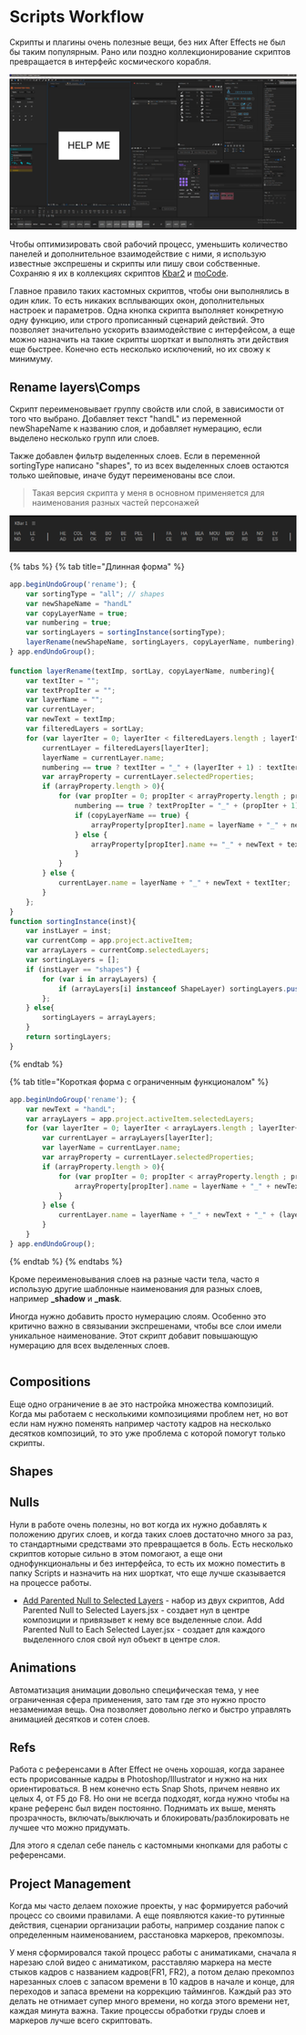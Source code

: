 # Scripts Workflow

<!-- ## Work Links -->

<!-- * [](https://docs.google.com/document/d/1sJNVg59lECTmic-aaij0VwGYelqwQ4rrJJDCuV8e_Gw/edit#heading=h.u4h8tkqrgklk)
* [](https://docs.google.com/document/d/121HjJYgc7mvm8BNodyLTcIhrZCGJ-oUjqAScTkdNusA/edit#heading=h.oay92ts1z6q2) -->

Скрипты и плагины очень полезные вещи, без них After Effects не был бы таким популярным. Рано или поздно коллекционирование скриптов превращается в интерфейс космического корабля.

![](Assets/scripts-kbar/ui.png)

Чтобы оптимизировать свой рабочий процесс, уменьшить количество панелей и дополнительное взаимодействие с ними, я использую известные экспрешены и скрипты или пишу свои собственные. Сохраняю я их в коллекциях скриптов [Kbar2](https://aescripts.com/kbar/) и [moCode](https://aescripts.com/mocode/).

Главное правило таких кастомных скриптов, чтобы они выполнялись в один клик. То есть никаких всплывающих окон, дополнительных настроек и параметров. Одна кнопка скрипта выполняет конкретную одну функцию, или строго прописанный сценарий действий. Это позволяет значительно ускорить взаимодействие с интерфейсом, а еще можно назначить на такие скрипты шорткат и выполнять эти действия еще быстрее. Конечно есть несколько исключений, но их свожу к минимуму.

## Rename layers\Comps

Скрипт переименовывает группу свойств или слой, в зависимости от того что выбрано. Добавляет текст "handL" из переменной newShapeName к названию слоя, и добавляет нумерацию, если выделено несколько групп или слоев.

Также добавлен фильтр выделенных слоев. Если в переменной sortingType написано "shapes", то из всех выделенных слоев остаются только шейповые, иначе будут переименованы все слои.

> Такая версия скрипта у меня в основном применяется для наименования разных частей персонажей

![Кастомные скрипты для KBar2](Assets/scripts-kbar/image-20210218040924197.png)

{% tabs %} {% tab title="Длинная форма" %}

```javascript
app.beginUndoGroup('rename'); {
    var sortingType = "all"; // shapes
    var newShapeName = "handL"
    var copyLayerName = true;
    var numbering = true;
    var sortingLayers = sortingInstance(sortingType);
    layerRename(newShapeName, sortingLayers, copyLayerName, numbering);
} app.endUndoGroup();

function layerRename(textImp, sortLay, copyLayerName, numbering){
    var textIter = "";
    var textPropIter = "";
    var layerName = "";
    var currentLayer;
    var newText = textImp;
    var filteredLayers = sortLay;
    for (var layerIter = 0; layerIter < filteredLayers.length ; layerIter++) {
        currentLayer = filteredLayers[layerIter];
        layerName = currentLayer.name;
        numbering == true ? textIter = "_" + (layerIter + 1) : textIter = "";
        var arrayProperty = currentLayer.selectedProperties;
        if (arrayProperty.length > 0){
            for (var propIter = 0; propIter < arrayProperty.length ; propIter++) {
                numbering == true ? textPropIter = "_" + (propIter + 1) : textPropIter = "";
                if (copyLayerName == true) {
                    arrayProperty[propIter].name = layerName + "_" + newText + textPropIter;
                } else {
                    arrayProperty[propIter].name += "_" + newText + textPropIter;
                }
            }
        } else {
            currentLayer.name = layerName + "_" + newText + textIter;  
        }
    };
}
function sortingInstance(inst){
    var instLayer = inst;
    var currentComp = app.project.activeItem;
    var arrayLayers = currentComp.selectedLayers;
    var sortingLayers = [];
    if (instLayer == "shapes") {
        for (var i in arrayLayers) {
            if (arrayLayers[i] instanceof ShapeLayer) sortingLayers.push(arrayLayers[i]);
        };
    } else{
        sortingLayers = arrayLayers;
    }
    return sortingLayers;
}
```

{% endtab %}

{% tab title="Короткая форма с ограниченным функционалом" %}

```javascript
app.beginUndoGroup('rename'); {
    var newText = "handL";
    var arrayLayers = app.project.activeItem.selectedLayers;
    for (var layerIter = 0; layerIter < arrayLayers.length ; layerIter++) {
        var currentLayer = arrayLayers[layerIter];
        var layerName = currentLayer.name;
        var arrayProperty = currentLayer.selectedProperties;
        if (arrayProperty.length > 0){
            for (var propIter = 0; propIter < arrayProperty.length ; propIter++) {
                arrayProperty[propIter].name = layerName + "_" + newText + "_" + (propIter + 1);
            }
        } else {
            currentLayer.name = layerName + "_" + newText + "_" + (layerIter + 1);  
        }
    }
} app.endUndoGroup();
```

{% endtab %} {% endtabs %}

Кроме переименовывания слоев на разные части тела, часто я использую другие шаблонные наименования для разных слоев, например **_shadow** и **_mask**.

Иногда нужно добавить просто нумерацию слоям. Особенно это критично важно в связывании экспрешенами, чтобы все слои имели уникальное наименование. Этот скрипт добавит повышающую нумерацию для всех выделенных слоев.

```javascript
```

## Compositions

Еще одно ограничение в ae это настройка множества композиций. Когда мы работаем с несколькими композициями проблем нет, но вот если нам нужно поменять например частоту кадров на несколько десятков композиций, то это уже проблема с которой помогут только скрипты.

## Shapes

## Nulls

Нули в работе очень полезны, но вот когда их нужно добавлять к положению других слоев, и когда таких слоев достаточно много за раз, то стандартными средствами это превращается в боль. Есть несколько скриптов которые сильно в этом помогают, а еще они однофункциональны и без интерфейса, то есть их можно поместить в папку Scripts и назначить на них шорткат, что еще лучше сказывается на процессе работы.

* [Add Parented Null to Selected Layers](https://aescripts.com/add-parented-null-to-selected-layers/) - набор из двух скриптов, Add Parented Null to Selected Layers.jsx - создает нул в центре композиции и привязывет к нему все выделенные слои. Add Parented Null to Each Selected Layer.jsx - создает для каждого выделенного слоя свой нул объект в центре слоя.

## Animations

Автоматизация анимации довольно специфическая тема, у нее ограниченная сфера применения, зато там где это нужно просто незаменимая вещь. Она позволяет довольно легко и быстро управлять анимацией десятков и сотен слоев.

## Refs

Работа с референсами в After Effect не очень хорошая, когда заранее есть прорисованные кадры в Photoshop/Illustrator и нужно на них ориентироваться. В нем конечно есть Snap Shots, причем неявно их целых 4, от F5 до F8. Но они не всегда подходят, когда нужно чтобы на кране референс был виден постоянно. Поднимать их выше, менять прозрачность, включать/выключать и блокировать/разблокировать не лучшее что можно придумать.

Для этого я сделал себе панель с кастомными кнопками для работы с референсами.

## Project Management

Когда мы часто делаем похожие проекты, у нас формируется рабочий процесс со своими правилами. А еще появляются какие-то рутинные действия, сценарии организации работы, например создание папок с определенным наименованием, расстановка маркеров, прекомпозы.

У меня сформировался такой процесс работы с аниматиками, сначала я нарезаю слой видео с аниматиком, расставляю маркера на месте стыков кадров с названием кадров(FR1, FR2), а потом делаю прекомпоз нарезанных слоев с запасом времени в 10 кадров в начале и конце, для переходов и запаса времени на коррекцию таймингов. Каждый раз это делать не отнимает супер много времени, но когда этого времени нет, каждая минута важна. Такие процессы обработки груды слоев и маркеров лучше всего скриптовать.